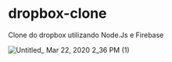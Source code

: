 # dropbox-clone
Clone do dropbox utilizando Node.Js e Firebase


![Untitled_ Mar 22, 2020 2_36 PM (1)](https://user-images.githubusercontent.com/43252661/77594068-45b78a80-6ed4-11ea-82c4-0abbc47e95fe.gif)
